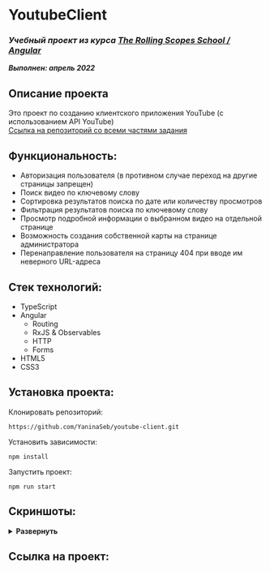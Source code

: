 # YoutubeClient

### ***Учебный проект из курса [The Rolling Scopes School / Angular](https://rs.school/angular/)***  
***Выполнен:  апрель 2022***  

## Описание проекта
Это проект по созданию клиентского приложения YouTube (с использованием API YouTube)   
[Ссылка на репозиторий со всеми частями задания](https://github.com/rolling-scopes-school/tasks/tree/master/tasks/angular)

## Функциональность:
- Авторизация пользователя (в противном случае переход на другие страницы запрещен)
- Поиск видео по ключевому слову
- Сортировка результатов поиска по дате или количеству просмотров   
- Фильтрация результатов поиска по ключевому слову
- Просмотр подробной информации о выбранном видео на отдельной странице
- Возможность создания собственной карты на странице администратора
- Перенаправление пользователя на страницу 404 при вводе им неверного URL-адреса


## Стек технологий:
- TypeScript 
- Angular
  - Routing
  - RxJS & Observables
  - HTTP
  - Forms
- HTML5
- CSS3

## Установка проекта:

Клонировать репозиторий:

    https://github.com/YaninaSeb/youtube-client.git

Установить зависимости:

    npm install

Запустить проект:

    npm run start


## Скриншоты:
<details><summary><b>Развернуть</b></summary>

[![YoutubeClient]()]()

</details>

## Ссылка на проект:
